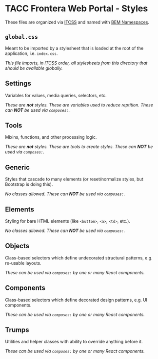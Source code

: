 # TACC Frontera Web Portal - Styles

These files are organized via [ITCSS][itcss] and named with [BEM Namespaces][bem-ns].

[itcss]: https://www.xfive.co/blog/itcss-scalable-maintainable-css-architecture/ "Inverted Triangle CSS"
[bem-ns]: https://medium.com/@wenukagtx/bem-namespaces-81a5868e725c#28a3 "BEM & Namespaces"

## `global.css`

Meant to be imported by a stylesheet that is loaded at the root of the application, i.e. `index.css`.

_This file imports, in [ITCSS][itcss] order, all stylesheets from this directory that should be available globally._

## Settings

Variables for values, media queries, selectors, etc.

_These are __not__ styles. These are variables used to reduce reptition. These can __NOT__ be used via `composes:`._

## Tools

Mixins, functions, and other processing logic.

_These are __not__ styles. These are tools to create styles. These can __NOT__ be used via `composes:`._

## Generic

Styles that cascade to many elements (or reset/normalize styles, but Bootstrap is doing this).

_No classes allowed. These can __NOT__ be used via `composes:`._

## Elements

Styling for bare HTML elements (like `<button>`, `<a>`, `<td>`, etc.).

_No classes allowed. These can __NOT__ be used via `composes:`._

## Objects

Class-based selectors which define undecorated structural patterns, e.g. re-usable layouts.

_These can be used via `composes:` by one or many React components._

## Components

Class-based selectors which define decorated design patterns, e.g. UI components.

_These can be used via `composes:` by one or many React components._

## Trumps

Utilities and helper classes with ability to override anything before it.

_These can be used via `composes:` by one or many React components._
